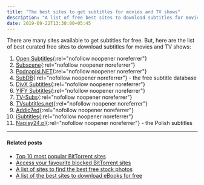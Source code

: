 ```yaml
---
title: "The best sites to get subtitles for movies and TV shows"
description: "A list of free best sites to download subtitles for movies and TV shows."
date: 2019-09-22T13:30:00+05:45
---
```


There are many sites available to get subtitles for free. But, here are the list of best curated free sites to download subtitles for movies and TV shows:

1. [Open Subtitles](http://www.opensubtitles.org/en/){:rel="nofollow noopener noreferrer"}
2. [Subscene](http://subscene.com/){:rel="nofollow noopener noreferrer"}
3. [Podnapisi.NET](http://www.podnapisi.net/){:rel="nofollow noopener noreferrer"}
4. [SubDB](http://thesubdb.com){:rel="nofollow noopener noreferrer"} - the free subtitle database
5. [DivX Subtitles](http://www.divxsubtitles.net/){:rel="nofollow noopener noreferrer"}
6. [YIFY Subtitles](http://www.yifysubtitles.com/){:rel="nofollow noopener noreferrer"}
7. [TV-Subs](http://www.tv-subs.com/){:rel="nofollow noopener noreferrer"}
8. [TVsubtitles.net](http://www.tvsubtitles.net/){:rel="nofollow noopener noreferrer"}
9. [Addic7ed](http://www.addic7ed.com/){:rel="nofollow noopener noreferrer"}
10. [iSubtitles](http://isubtitles.org/){:rel="nofollow noopener noreferrer"}
11. [Napisy24.pl](http://napisy24.pl/){:rel="nofollow noopener noreferrer"} - the Polish subtitles

---

#### Related posts

- [Top 10 most popular BitTorrent sites](/top-10-most-popular-bittorrent-sites/)
- [Access your favourite blocked BitTorrent sites](/access-your-favourite-blocked-bittorrent-sites/)
- [A list of sites to find the best free stock photos](/a-list-of-sites-to-find-the-best-free-stock-photos/)
- [A list of the best sites to download eBooks for free](/a-list-of-the-best-sites-to-download-ebooks-for-free/)
